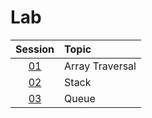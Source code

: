 # Lab

|  Session  | Topic           |
| :-------: | :-------------- |
| [01](01/) | Array Traversal |
| [02](02/) | Stack           |
| [03](03/) | Queue           |
